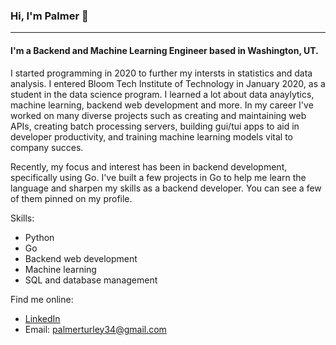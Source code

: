 ### Hi, I'm Palmer 👋
---

#### I'm a Backend and Machine Learning Engineer based in Washington, UT.

I started programming in 2020 to further my intersts in statistics and data analysis. I entered Bloom Tech Institute of Technology in January 2020, as a student in the data science program. I learned a lot about data anaylytics, machine learning, backend web development and more. In my career I've worked on many diverse projects such as creating and maintaining web APIs, creating batch processing servers, building gui/tui apps to aid in developer productivity, and training machine learning models vital to company succes.

Recently, my focus and interest has been in backend development, specifically using Go. I've built a few projects in Go to help me learn the language and sharpen my skills as a backend developer. You can see a few of them pinned on my profile.

Skills:
 - Python
 - Go
 - Backend web development
 - Machine learning
 - SQL and database management

Find me online:
 - <a href="https://www.linkedin.com/in/palmerturley/">LinkedIn</a>
 - Email: palmerturley34@gmail.com
